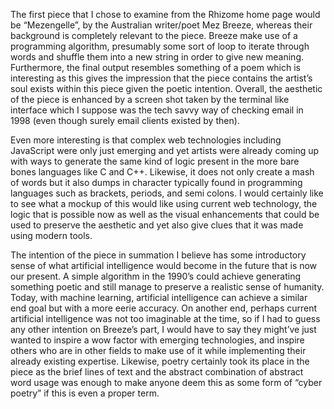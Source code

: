 The first piece that I chose to examine from the Rhizome home page would be “Mezengelle”, by the Australian writer/poet Mez Breeze, whereas their background is completely relevant to the piece.  Breeze make use of a programming algorithm, presumably some sort of loop to iterate through words and shuffle them into a new string in order to give new meaning.  Furthermore, the final output resembles something of a poem which is interesting as this gives the impression that the piece contains the artist’s soul exists within this piece given the poetic intention.  Overall, the aesthetic of the piece is enhanced by a screen shot taken by the terminal like interface which I suppose was the tech savvy way of checking email in 1998 (even though surely email clients existed by then).

Even more interesting is that complex web technologies including JavaScript were only just emerging and yet artists were already coming up with ways to generate the same kind of logic present in the more bare bones languages like C and C++.  Likewise, it does not only create a mash of words but it also dumps in character typically found in programming languages such as brackets, periods, and semi colons.  I would certainly like to see what a mockup of this would like using current web technology, the logic that is possible now as well as the visual enhancements that could be used to preserve the aesthetic and yet also give clues that it was made using modern tools.  

The intention of the piece in summation I believe has some introductory sense of what artificial intelligence would become in the future that is now our present.  A simple algorithm in the 1990’s could achieve generating something poetic and still manage to preserve a realistic sense of humanity.  Today, with machine learning, artificial intelligence can achieve a similar end goal but with a more eerie accuracy.  On another end, perhaps current artificial intelligence was not too imaginable at the time, so if I had to guess any other intention on Breeze’s part, I would have to say they might’ve just wanted to inspire a wow factor with emerging technologies, and inspire others who are in other fields to make use of it while implementing their already existing expertise.  Likewise, poetry certainly took its place in the piece as the brief lines of text and the abstract combination of abstract word usage was enough to make anyone deem this as some form of “cyber poetry” if this is even a proper term.
